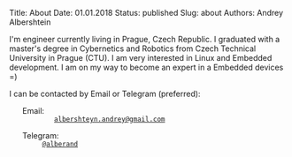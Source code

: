 Title: About
Date: 01.01.2018
Status: published
Slug: about
Authors: Andrey Albershtein

I'm engineer currently living in Prague, Czech Republic. I graduated with a
master's degree in Cybernetics and Robotics from Czech Technical University in
Prague (CTU). I am very interested in Linux and Embedded development. I am on my
way to become an expert in a Embedded devices =)

I can be contacted by Email or Telegram (preferred):

<ul style="list-style-type:none">
 <li><i class="fas fa-envelope fa-1g" aria-hidden="true"></i> Email: <code>
        <a class="link-in-code" href="mailto:albershteyn.andrey@gmail.com" target="_top">albershteyn.andrey@gmail.com</a>
    </code>
 </li>
 <li><i class="fab fa-telegram fa-1g" aria-hidden="true"></i> Telegram: <code>
     <a class="link-in-code" href="https://t.me/alberand">@alberand</a>
   </code>
 </li>
</ul>
